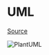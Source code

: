 # UML

[Source](//www.plantuml.com/plantuml/png/jLLHJzim47xFhx3wCkX4jOBsKcqJR1qI4XCCYiHRT6sknLDiH_PvenhxxtDS9mvMmih3UC6-x-wxxtpNowaXq6H5cN59gDUmGdRnzH74DLIesU-CkR-tR8CIDH3MoC7XZBKU0GTZ-4Okr2tP0YMP0xCxN793CtORBuVPdoo3fI4DAsAhqWMoit2zCvsCl9YnkxkBURXQXqaGM9DfBZV1NBduNqeNYLch4lE4mH2GDSxH_mz6bvzobvh_TCnp85nmWRN4dJAl21y9PP78vA8gKTIb_l_dYbfkN5qzBnHhJfwefsx7XzAAS0raP_u5_F52GhpCkO5bYSNEIQyU7514IK7eaA8UCIY0bwqj4iMANqFcNZMlwcTzkTUzURwXMA8s3xngCuOcj6I9kUGcOXrEk_o1gzVeNgaYcfxrD-MofgUsdS-U9VlHcoC1BuSKRX7qpFMTS8EwK_Cshr1pLVIzUj-SsIhy941lP-opKYM2Z4A-MpJ4bJpdmpEyTfZhA3qatBOg5HHOvCljNaKlj3Lcpc6ZGGpbAdPmakxVjDVWef1GlwBZ6kG6yxLM8ddeW92Aze5ibrpmE1XKOtbJGY90S9bNJPnfcTb7TjnumEE0nqdCdwwrfD0m2OMVhJs7j5zsiZIB72Wkum0gIvMbVAsqSAZNTkLDvzxIhhKK2Dglv-UxXNRrvTuV5lUBMAbVVvosbsepL2iu5oMJjfBJPmX4zVpRyORTO0crVxrUJFRim_7XwUY8rQVCNqVJ4LFECXgFkZ8YE0vWPpraxQTWd715zwPv0PfCdZwrwth6HcVCXCiAf5J4biZ0hvjHridagG9Zapomk6mHwbkhMRH6v-baylxT7W7EUUo3OXq1ZPAwODno8TKuSUXkXFZeqnTTWaVFxp3hiRKXnvF9IHgL10JVH6DxSf1hLphA3PvqkhjN-rocRUlOK6jZb1iDvsEOSJgR7_4eEqLPM57-1G00)


![PlantUML](https://github.com/user-attachments/assets/b29c5800-9c74-4b84-8be5-5ad9a1d02c7a)
